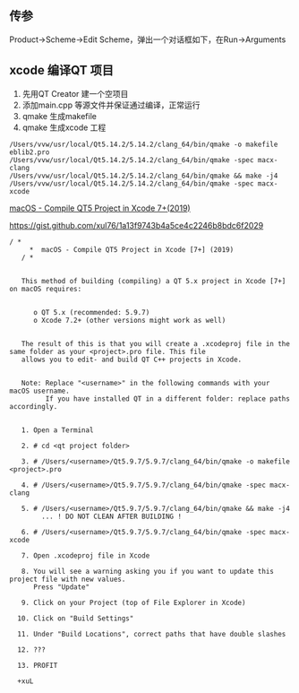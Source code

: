 

## 传参

Product->Scheme->Edit Scheme，弹出一个对话框如下，在Run->Arguments



## xcode 编译QT 项目



1. 先用QT Creator 建一个空项目
2. 添加main.cpp 等源文件并保证通过编译，正常运行
3. qmake 生成makefile
4. qmake 生成xcode 工程

```
/Users/vvw/usr/local/Qt5.14.2/5.14.2/clang_64/bin/qmake -o makefile eblib2.pro
/Users/vvw/usr/local/Qt5.14.2/5.14.2/clang_64/bin/qmake -spec macx-clang
/Users/vvw/usr/local/Qt5.14.2/5.14.2/clang_64/bin/qmake && make -j4
/Users/vvw/usr/local/Qt5.14.2/5.14.2/clang_64/bin/qmake -spec macx-xcode
```







[macOS - Compile QT5 Project in Xcode 7+(2019)](https://gist.github.com/xul76/1a13f9743b4a5ce4c2246b8bdc6f2029)

https://gist.github.com/xul76/1a13f9743b4a5ce4c2246b8bdc6f2029



```
/ * 
     *  macOS - Compile QT5 Project in Xcode [7+] (2019)
   / *
   
   
   This method of building (compiling) a QT 5.x project in Xcode [7+] on macOS requires:
   
   
      o QT 5.x (recommended: 5.9.7)
      o Xcode 7.2+ (other versions might work as well)
   
   
   The result of this is that you will create a .xcodeproj file in the same folder as your <project>.pro file. This file
   allows you to edit- and build QT C++ projects in Xcode.
   
   
   Note: Replace "<username>" in the following commands with your macOS username.
         If you have installed QT in a different folder: replace paths accordingly.
   
   
   1. Open a Terminal
   
   2. # cd <qt project folder>
   
   3. # /Users/<username>/Qt5.9.7/5.9.7/clang_64/bin/qmake -o makefile <project>.pro
   
   4. # /Users/<username>/Qt5.9.7/5.9.7/clang_64/bin/qmake -spec macx-clang
   
   5. # /Users/<username>/Qt5.9.7/5.9.7/clang_64/bin/qmake && make -j4
        ... ! DO NOT CLEAN AFTER BUILDING !
   
   6. # /Users/<username>/Qt5.9.7/5.9.7/clang_64/bin/qmake -spec macx-xcode
   
   7. Open .xcodeproj file in Xcode
   
   8. You will see a warning asking you if you want to update this project file with new values.
      Press "Update"
      
   9. Click on your Project (top of File Explorer in Xcode)
   
  10. Click on "Build Settings"
  
  11. Under "Build Locations", correct paths that have double slashes
   
  12. ???
  
  13. PROFIT
  
  +xuL
```

